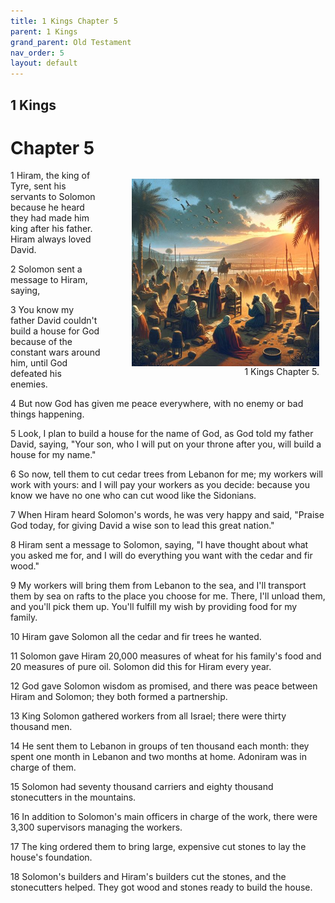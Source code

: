```yaml
---
title: 1 Kings Chapter 5
parent: 1 Kings
grand_parent: Old Testament
nav_order: 5
layout: default
---
```


## 1 Kings

# Chapter 5

<figure style="float: right; margin-right: 10px;">
    <img src="/assets/Image/1 Kings/500/5.jpg" alt="1 Kings Chapter 5" style="width: 300px; height: 300px; float: right;padding-left: 10px;"/>
    <figcaption style="clear: both;text-align: right;">1 Kings Chapter 5.</figcaption>
</figure>
1 Hiram, the king of Tyre, sent his servants to Solomon because he heard they had made him king after his father. Hiram always loved David.

2 Solomon sent a message to Hiram, saying,

3 You know my father David couldn't build a house for God because of the constant wars around him, until God defeated his enemies.

4 But now God has given me peace everywhere, with no enemy or bad things happening.

5 Look, I plan to build a house for the name of God, as God told my father David, saying, "Your son, who I will put on your throne after you, will build a house for my name."

6 So now, tell them to cut cedar trees from Lebanon for me; my workers will work with yours: and I will pay your workers as you decide: because you know we have no one who can cut wood like the Sidonians.

7 When Hiram heard Solomon's words, he was very happy and said, "Praise God today, for giving David a wise son to lead this great nation."

8 Hiram sent a message to Solomon, saying, "I have thought about what you asked me for, and I will do everything you want with the cedar and fir wood."

9 My workers will bring them from Lebanon to the sea, and I'll transport them by sea on rafts to the place you choose for me. There, I'll unload them, and you'll pick them up. You'll fulfill my wish by providing food for my family.

10 Hiram gave Solomon all the cedar and fir trees he wanted.

11 Solomon gave Hiram 20,000 measures of wheat for his family's food and 20 measures of pure oil. Solomon did this for Hiram every year.

12 God gave Solomon wisdom as promised, and there was peace between Hiram and Solomon; they both formed a partnership.

13 King Solomon gathered workers from all Israel; there were thirty thousand men.

14 He sent them to Lebanon in groups of ten thousand each month: they spent one month in Lebanon and two months at home. Adoniram was in charge of them.

15 Solomon had seventy thousand carriers and eighty thousand stonecutters in the mountains.

16 In addition to Solomon's main officers in charge of the work, there were 3,300 supervisors managing the workers.

17 The king ordered them to bring large, expensive cut stones to lay the house's foundation.

18 Solomon's builders and Hiram's builders cut the stones, and the stonecutters helped. They got wood and stones ready to build the house.


